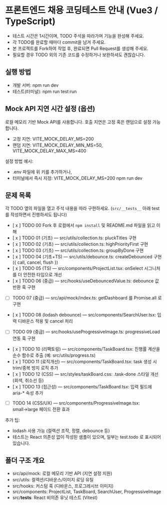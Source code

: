 # 프론트엔드 채용 코딩테스트 안내 (Vue3 / TypeScript)

- 테스트 시간은 1시간이며, TODO 주석을 따라가며 기능을 완성해 주세요.
- 각 TODO를 완료할 때마다 commit을 남겨 주세요.
- 본 프로젝트를 Fork하여 작업 후, 완료되면 Pull Request를 생성해 주세요.
- 필요할 경우 TODO 외의 기존 코드를 수정하거나 보완하셔도 괜찮습니다.

## 실행 방법

- 개발 서버: npm run dev
- 테스트(터미널): npm run test:run

## Mock API 지연 시간 설정 (옵션)

로컬 메모리 기반 Mock API를 사용합니다. 호출 지연은 고정 혹은 랜덤으로 설정 가능합니다.

- 고정 지연: VITE_MOCK_DELAY_MS=200
- 랜덤 지연: VITE_MOCK_DELAY_MIN_MS=50, VITE_MOCK_DELAY_MAX_MS=400

설정 방법 예시:

- .env 파일에 위 키를 추가하거나,
- 터미널에서 즉시 지정: VITE_MOCK_DELAY_MS=200 npm run dev

## 문제 목록

각 TODO 옆의 파일을 열고 주석 내용을 따라 구현하세요. (`src/__tests__` 아래 test 를 작성하면서 진행하셔도 됩니다)

- [ x ] TODO 00 Fork 후 로컬에서 `npm install` 및 README.md 파일을 읽고 이해
- [ x ] TODO 01 (기초) — src/utils/collection.ts: pluckTitles 구현
- [ x ] TODO 02 (기초) — src/utils/collection.ts: highPriorityFirst 구현
- [ x ] TODO 03 (기초) — src/utils/collection.ts: groupByDone 구현
- [ x ] TODO 04 (기초+TS) — src/utils/debounce.ts: createDebounced 구현 ({ call, cancel, flush })
- [ x ] TODO 05 (TS) — src/components/ProjectList.tsx: onSelect 시그니처를 더 안전한 타입으로 개선
- [ x ] TODO 06 (중급) — src/hooks/useDebouncedValue.ts: debounce 값 반환 훅 구현
- [ ] TODO 07 (중급) — src/api/mock/index.ts: getDashboard 를 Promise.all 로 구현
- [ x ] TODO 08 (lodash debounce) — src/components/SearchUser.tsx: 입력 디바운스 적용 및 cancel 처리
- [ ] TODO 09 (중급) — src/hooks/useProgressiveImage.ts: progressiveLoad 연동 훅 구현
- [ x ] TODO 10 (리팩토링) — src/components/TaskBoard.tsx: 진행률 계산을 순수 함수로 추출 (예: src/utils/progress.ts)
- [ x ] TODO 11 (로직개선) — src/components/TaskBoard.tsx: task 생성 시 trim/중복 방지 로직 추가
- [ x ] TODO 12 (CSS) — src/styles/taskBoard.css: .task-done 스타일 개선 (회색, 취소선 등)
- [ x ] TODO 13 (접근성) — src/components/TaskBoard.tsx: 입력 필드에 aria-\* 속성 추가
- [ ] TODO 14 (CSS/UX) — src/components/ProgressiveImage.tsx: small→large 페이드 전환 효과

추가 팁:

- lodash 사용 가능 (컬렉션 조작, 정렬, debounce 등)
- 테스트는 React 의존성 없이 작성된 샘플이 있으며, 일부는 test.todo 로 표시되어 있습니다.

## 폴더 구조 개요

- src/api/mock: 로컬 메모리 기반 API (지연 설정 지원)
- src/utils: 컬렉션/디바운스/이미지 로딩 유틸
- src/hooks: 커스텀 훅 (디바운스, 프로그레시브 이미지)
- src/components: ProjectList, TaskBoard, SearchUser, ProgressiveImage
- src/**tests**: React 비의존 유닛 테스트 (Vitest)
